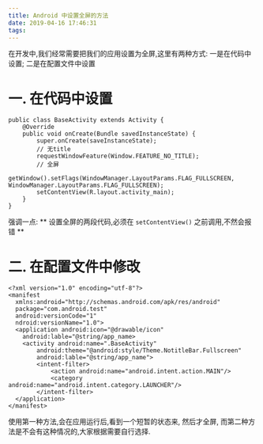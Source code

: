 ```yaml
---
title: Android 中设置全屏的方法
date: 2019-04-16 17:46:31
tags:
---
```


在开发中,我们经常需要把我们的应用设置为全屏,这里有两种方式: 一是在代码中设置; 二是在配置文件中设置

# 一. 在代码中设置

```
public class BaseActivity extends Activity {
    @Override
    public void onCreate(Bundle savedInstanceState) {
        super.onCreate(saveInstanceState);
        // 无title
        requestWindowFeature(Window.FEATURE_NO_TITLE);
        // 全屏
        getWindow().setFlags(WindowManager.LayoutParams.FLAG_FULLSCREEN, WindowManager.LayoutParams.FLAG_FULLSCREEN);
        setContentView(R.layout.activity_main);
    } 
}
```

强调一点: ** 设置全屏的两段代码,必须在 `setContentView()` 之前调用,不然会报错 **

# 二. 在配置文件中修改

```
<?xml version="1.0" encoding="utf-8"?>
<manifest 
  xmlns:android="http://schemas.android.com/apk/res/android"
  package="com.android.test"
  android:versionCode="1"
  ndroid:versionName="1.0">
  <application android:icon="@drawable/icon"
    android:lable="@string/app_name>
    <activity android:name=".BaseActivity" 
        android:theme="@android:style/Theme.NotitleBar.Fullscreen"
        android:lable="@string/app_name">
        <intent-filter>
            <action android:name="android.intent.action.MAIN"/>
            <category android:name="android.intent.category.LAUNCHER"/>
        </intent-filter>
  </application>
</manifest>
```

使用第一种方法,会在应用运行后,看到一个短暂的状态来, 然后才全屏, 而第二种方法是不会有这种情况的,大家根据需要自行选择.